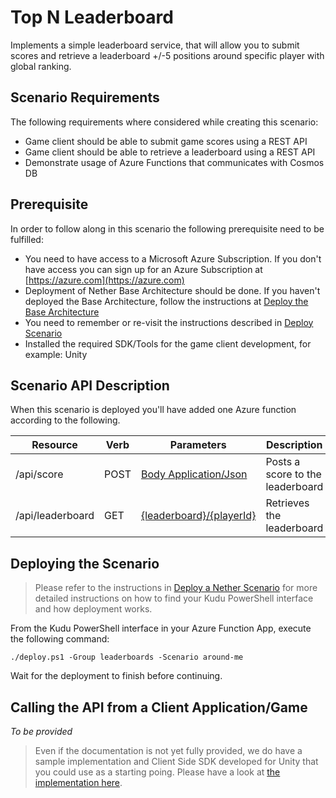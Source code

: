 # Top N Leaderboard

Implements a simple leaderboard service, that will allow you to submit scores and retrieve a leaderboard +/-5 positions around specific player with global ranking.

## Scenario Requirements

The following requirements where considered while creating this scenario:

* Game client should be able to submit game scores using a REST API
* Game client should be able to retrieve a leaderboard using a REST API
* Demonstrate usage of Azure Functions that communicates with Cosmos DB

## Prerequisite

In order to follow along in this scenario the following prerequisite need to be fulfilled:

* You need to have access to a Microsoft Azure Subscription. If you don't have access you can sign up for an Azure Subscription at [https://azure.com](https://azure.com)
* Deployment of Nether Base Architecture should be done. If you haven't deployed the Base Architecture, follow the instructions at [Deploy the Base Architecture](../../../../../doc/deploy-base-architecture.md)
* You need to remember or re-visit the instructions described in [Deploy Scenario](../../../../../doc/deploy-scenario.md)
* Installed the required SDK/Tools for the game client development, for example: Unity

## Scenario API Description

When this scenario is deployed you'll have added one Azure function according to the following.

Resource          | Verb | Parameters               | Description
------------------|------|--------------------------|-----------------------------
/api/score        | POST | [Body Application/Json](score/sample.dat) | Posts a score to the leaderboard
/api/leaderboard  | GET  | [{leaderboard}/{playerId}](leaderboard/sample.dat) | Retrieves the leaderboard

## Deploying the Scenario

> Please refer to the instructions in [Deploy a Nether Scenario](../../../../../doc/deploy-scenario.md) for more detailed instructions on how to find your Kudu PowerShell interface and how deployment works.

From the Kudu PowerShell interface in your Azure Function App, execute the following command:

```
./deploy.ps1 -Group leaderboards -Scenario around-me
```

Wait for the deployment to finish before continuing.

## Calling the API from a Client Application/Game

_To be provided_

> Even if the documentation is not yet fully provided, we do have a sample implementation and Client Side SDK developed for Unity that you could use as a starting poing. Please have a look at [the implementation here](../../../../Client/Unity).
